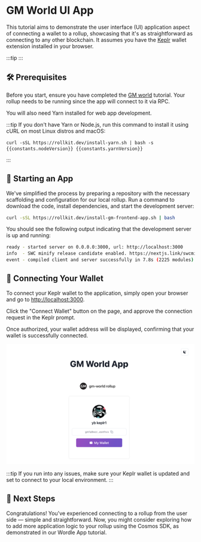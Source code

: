 # GM World UI App

<!-- markdownlint-disable MD033 -->
<script setup>
import constants from '../.vitepress/constants/constants.js'
import Callout from '../.vitepress/components/callout.vue'
</script>

This tutorial aims to demonstrate the user interface (UI) application aspect of connecting a wallet to a rollup, showcasing that it's as straightforward as connecting to any other blockchain. It assumes you have the [Keplr](https://www.keplr.app/) wallet extension installed in your browser.

:::tip
<Callout />
:::

## 🛠 Prerequisites

Before you start, ensure you have completed the [GM world](/tutorials/gm-world) tutorial. Your rollup needs to be running since the app will connect to it via RPC.

You will also need Yarn installed for web app development.

:::tip
If you don't have Yarn or Node.js, run this command to install it using cURL on most Linux distros and macOS:

```bash-vue
curl -sSL https://rollkit.dev/install-yarn.sh | bash -s {{constants.nodeVersion}} {{constants.yarnVersion}}
```

:::

## 🚀 Starting an App

We've simplified the process by preparing a repository with the necessary scaffolding and configuration for our local rollup. Run a command to download the code, install dependencies, and start the development server:

```bash
curl -sSL https://rollkit.dev/install-gm-frontend-app.sh | bash
```

You should see the following output indicating that the development server is up and running:

```bash
ready - started server on 0.0.0.0:3000, url: http://localhost:3000
info  - SWC minify release candidate enabled. https://nextjs.link/swcmin
event - compiled client and server successfully in 7.8s (2225 modules)
```

## 🔗 Connecting Your Wallet

To connect your Keplr wallet to the application, simply open your browser and go to [http://localhost:3000](https://localhost:3000).

Click the "Connect Wallet" button on the page, and approve the connection request in the Keplr prompt.

Once authorized, your wallet address will be displayed, confirming that your wallet is successfully connected.

![gm-world-frontend-connected](/public/img/gm-world-frontend-wallet-connected.png)

:::tip
If you run into any issues, make sure your Keplr wallet is updated and set to connect to your local environment.
:::

## 🎉 Next Steps

Congratulations! You've experienced connecting to a rollup from the user side — simple and straightforward. Now, you might consider exploring how to add more application logic to your rollup using the Cosmos SDK, as demonstrated in our Wordle App tutorial.
